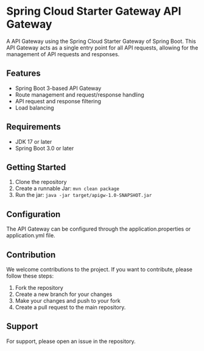 # Spring Cloud Starter Gateway API Gateway

A API Gateway using the Spring Cloud Starter Gateway of Spring Boot. 
This API Gateway acts as a single entry point for all API requests, allowing for the management of API requests 
and responses.

## Features
- Spring Boot 3-based API Gateway
- Route management and request/response handling
- API request and response filtering
- Load balancing

[//]: # (- Circuit breaker pattern implementation)

## Requirements
- JDK 17 or later
- Spring Boot 3.0 or later

## Getting Started
1. Clone the repository
2. Create a runnable Jar: `mvn clean package`
3. Run the jar: `java -jar target/apigw-1.0-SNAPSHOT.jar`

## Configuration
The API Gateway can be configured through the application.properties or application.yml file.

## Contribution
We welcome contributions to the project. If you want to contribute, please follow these steps:
1. Fork the repository
2. Create a new branch for your changes
3. Make your changes and push to your fork
4. Create a pull request to the main repository.

## Support
For support, please open an issue in the repository.
